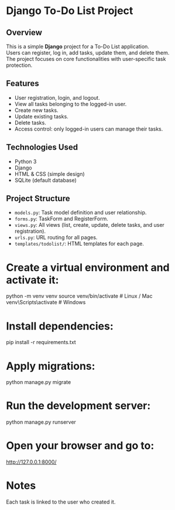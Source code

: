 # Django To-Do List Project

## Overview
This is a simple **Django** project for a To-Do List application.  
Users can register, log in, add tasks, update them, and delete them.  
The project focuses on core functionalities with user-specific task protection.

## Features
- User registration, login, and logout.
- View all tasks belonging to the logged-in user.
- Create new tasks.
- Update existing tasks.
- Delete tasks.
- Access control: only logged-in users can manage their tasks.

## Technologies Used
- Python 3
- Django
- HTML & CSS (simple design)
- SQLite (default database)

## Project Structure
- `models.py`: Task model definition and user relationship.
- `forms.py`: TaskForm and RegisterForm.
- `views.py`: All views (list, create, update, delete tasks, and user registration).
- `urls.py`: URL routing for all pages.
- `templates/todolist/`: HTML templates for each page.



# Create a virtual environment and activate it:

python -m venv venv
source venv/bin/activate    # Linux / Mac
venv\Scripts\activate       # Windows


# Install dependencies:

pip install -r requirements.txt


# Apply migrations:

python manage.py migrate


# Run the development server:

python manage.py runserver



# Open your browser and go to:

http://127.0.0.1:8000/



# Notes
Each task is linked to the user who created it.